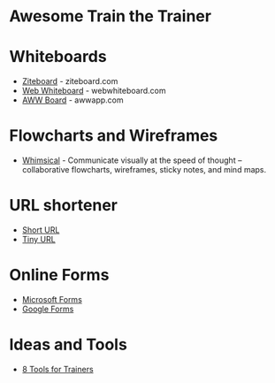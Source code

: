 # Awesome Train the Trainer


# Whiteboards
* [Ziteboard](https://app.ziteboard.com/) - ziteboard.com
* [Web Whiteboard](https://www.webwhiteboard.com/) - webwhiteboard.com
* [AWW Board](https://awwapp.com/) - awwapp.com

# Flowcharts and Wireframes
* [Whimsical](https://whimsical.com) - Communicate visually at the speed of thought – collaborative flowcharts, wireframes, sticky notes, and mind maps.

# URL shortener
* [Short URL](https://www.shorturl.at/shortener.php)
* [Tiny URL](https://tinyurl.com/)

# Online Forms
* [Microsoft Forms](https://forms.microsoft.com/) 
* [Google Forms](https://docs.google.com/forms)

# Ideas and Tools
* [8 Tools for Trainers](https://langevin.com/resources/8-tools-for-trainers/)
